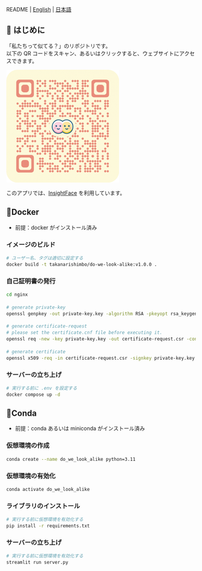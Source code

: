 README | [English](/README/README_EN.md) | [日本語](/README/README_JP.md)

## 🚀 はじめに

「私たちって似てる？」のリポジトリです。  
以下の QR コードをスキャン、あるいはクリックすると、ウェブサイトにアクセスできます。

[![QR-Code of WebSite](/data/QRCode.png)](https://do-we-look-alike.streamlit.app/)

このアプリでは、[InsightFace](https://github.com/deepinsight/insightface) を利用しています。

## 🐋Docker

- 前提：docker がインストール済み

### イメージのビルド

```bash
# ユーザー名、タグは適切に設定する
docker build -t takanarishimbo/do-we-look-alike:v1.0.0 .
```

### 自己証明書の発行

```sh
cd nginx

# generate private-key
openssl genpkey -out private-key.key -algorithm RSA -pkeyopt rsa_keygen_bits:2048

# generate certificate-request
# please set the certificate.cnf file before executing it.
openssl req -new -key private-key.key -out certificate-request.csr -config certificate.cnf

# generate certificate
openssl x509 -req -in certificate-request.csr -signkey private-key.key -out certificate.crt -days 3650 -extfile certificate.cnf -extensions v3_ca
```

### サーバーの立ち上げ

```bash
# 実行する前に .env を設定する
docker compose up -d
```

## 🐍Conda

- 前提：conda あるいは miniconda がインストール済み

### 仮想環境の作成

```bash
conda create --name do_we_look_alike python=3.11
```

### 仮想環境の有効化

```bash
conda activate do_we_look_alike
```

### ライブラリのインストール

```bash
# 実行する前に仮想環境を有効化する
pip install -r requirements.txt
```

### サーバーの立ち上げ

```bash
# 実行する前に仮想環境を有効化する
streamlit run server.py
```
